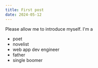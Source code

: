 ```yaml
---
title: First post
date: 2024-05-12
---
```


Please allow me to introduce myself. I'm a

- poet
- novelist
- web app dev engineer
- father
- single boomer
